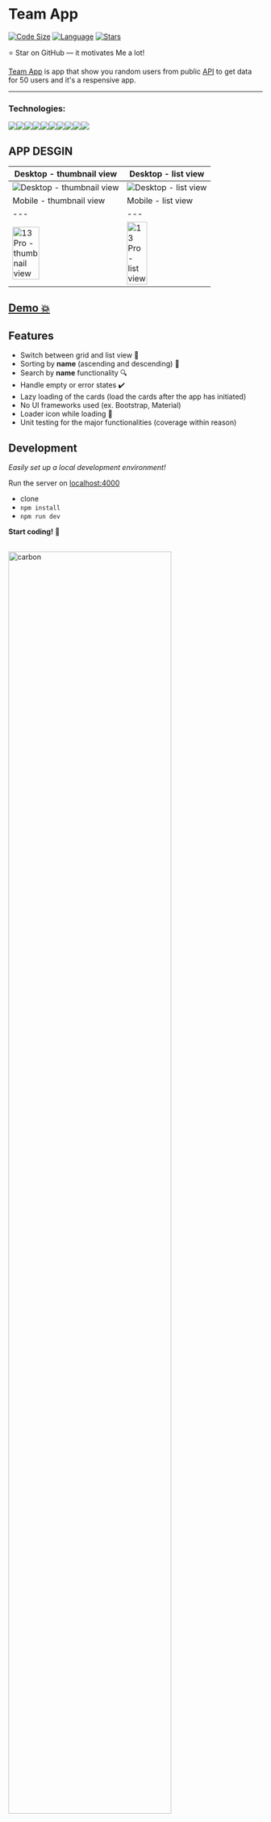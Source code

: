 # Team App

[![Code Size](https://img.shields.io/github/languages/code-size/aymenouer/team-app-client)](https://img.shields.io/github/languages/top/aymenouer/team-app-client)
[![Language](https://img.shields.io/github/languages/top/aymenouer/team-app-client)](https://img.shields.io/github/languages/top/aymenouer/team-app-client)
[![Stars](https://img.shields.io/github/stars/aymenouer/team-app-client?style=social)](https://img.shields.io/github/stars/aymenouer/team-app-client?style=social)


:star: Star on GitHub — it motivates Me a lot!

[Team App](https://thunderous-sundae-a37e28.netlify.app/) is app that show you random users from  public [API](https://randomuser.me/api/?results=50) to get data for 50 users and it's a respensive app.

---
<h3>Technologies:</h3>
<a href="https://nodejs.dev/"><img src="https://img.shields.io/badge/-NodeJS-313131?style=flat-square&labelColor=313131&logo=node.js&logoColor=white&color=313131"><a href="https://reactjs.org/"><img src="https://img.shields.io/badge/-React-313131?style=flat-square&labelColor=313131&logo=react&logoColor=white&color=313131"></img></a><a href="https://www.w3schools.com/html/html_intro.asp"><img src="https://img.shields.io/badge/-HTML5-313131?style=flat-square&labelColor=313131&logo=html5&logoColor=white&color=313131"></img></a><a href="https://www.w3schools.com/css/css_intro.asp"><img src="https://img.shields.io/badge/-CSS3-313131?style=flat-square&labelColor=313131&logo=css3&logoColor=white&color=313131"></img></a><a href="https://www.javascript.com"><img src="https://img.shields.io/badge/-Javascript-313131?style=flat-square&labelColor=313131&logo=javascript&logoColor=white&color=313131"></img></a><a href="https://graphql.org"><img src="https://img.shields.io/badge/-GraphQL-313131?style=flat-square&labelColor=313131&logo=graphql&logoColor=white&color=313131"></img></a><a href="https://jestjs.io/fr/"><img src="https://img.shields.io/badge/-Jest-313131?style=flat-square&labelColor=313131&logo=jest&logoColor=white&color=313131"></img></a><a href="https://vitejs.dev/"><img src="https://img.shields.io/badge/-Vite-313131?style=flat-square&labelColor=313131&logo=vite&logoColor=white&color=313131"></img></a><a href="https://www.apollographql.com/"><img src="https://img.shields.io/badge/-Apollo-313131?style=flat-square&labelColor=313131&logo=apollographql&logoColor=white&color=313131"></img></a><a href="https://code.visualstudio.com"><img src="https://img.shields.io/badge/-Visual Studio Code-313131?style=flat-square&labelColor=313131&logo=visual-studio-code&logoColor=white&color=313131"></img></a>

<!-- App DESGIN  -->
## APP DESGIN 
|Desktop - thumbnail view| Desktop - list view |
| --- | --- |
|![Desktop - thumbnail view](https://user-images.githubusercontent.com/49178153/160249455-0f4e1e5a-768e-4236-ac96-490b65a4f547.png )| ![Desktop - list view ](https://user-images.githubusercontent.com/49178153/160249451-5ee067c0-a462-4e7e-9a33-4777f1fc5760.png  ) |
|Mobile - thumbnail view| Mobile - list view |
| --- | --- |
|<img src="https://user-images.githubusercontent.com/49178153/160249457-e7492bdd-c824-452f-9ff3-d29e323c24b7.png" alt="13 Pro - thumbnail view" width="50%" height="50%" />|<img src="https://user-images.githubusercontent.com/49178153/160249460-dcfd1a52-da65-4a5a-9157-487991653561.png" alt="13 Pro - list view" width="50%" height="50%"/>
## [Demo 💥](https://thunderous-sundae-a37e28.netlify.app/)

## Features

- Switch between grid and list view 🌟
- Sorting by **name** (ascending and descending) 🔄
- Search by **name** functionality 🔍
- Handle empty or error states ✔️
- Lazy loading of the cards (load the cards after the app has initiated)
- No UI frameworks used (ex. Bootstrap, Material)
- Loader icon while loading 🔄
- Unit testing for the major functionalities (coverage within reason)


## Development

_Easily set up a local development environment!_

Run the server on [localhost:4000](http://localhost:4000)

- clone
- `npm install`
- `npm run dev`

**Start coding!** 🎉

<br/>
<img src="https://user-images.githubusercontent.com/49178153/160251312-b49f5109-7737-431b-9b9e-7c0942688990.png" alt="carbon" width="80%" height="80%"/>
<br/>

## Feedback 
Any questions or suggestions?

You are welcome to discuss it on:

[![LinkedIn](https://img.shields.io/badge/LinkedIn-0077B5?style=for-the-badge&logo=linkedin&logoColor=white)](https://www.linkedin.com/in/aymen-ouerghi-249632146/)

<br/>
<br/>





